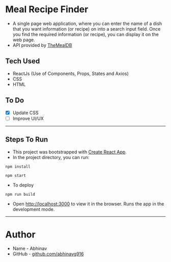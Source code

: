 # Meal Recipe Finder

- A single page web application, where you can enter the name of a dish that you want information (or recipe) on into a search input field. Once you find the required information (or recipe), you can display it on the web page.
- API provided by [TheMealDB](https://www.themealdb.com/)

## Tech Used

- ReactJs (Use of Components, Props, States and Axios)
- CSS
- HTML

## To Do

- [x] Update CSS
- [ ] Improve UI/UX

---

## Steps To Run

- This project was bootstrapped with [Create React App](https://github.com/facebook/create-react-app).
- In the project directory, you can run:

```
npm install
```

```
npm start
```

- To deploy

```
npm run build
```

- Open [http://localhost:3000](http://localhost:3000) to view it in the browser. Runs the app in the development mode.

---

# Author

- Name - Abhinav
- GitHub - [github.com/abhinavg916](https://github.com/abhinavg916)
